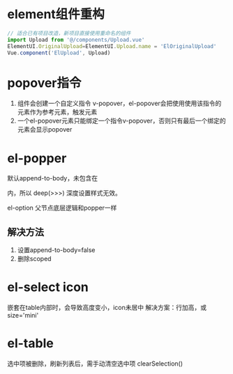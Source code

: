 # element组件重构
```javascript
// 适合已有项目改造，新项目直接使用重命名的组件
import Upload from '@/components/Upload.vue'
ElementUI.OriginalUpload=ElementUI.Upload.name = 'ElOriginalUpload'
Vue.component('ElUpload', Upload)
```
# popover指令
1. 组件会创建一个自定义指令 v-popover，el-popover会把使用使用该指令的元素作为参考元素，触发元素
2. 一个el-popover元素只能绑定一个指令v-popover，否则只有最后一个绑定的元素会显示popover
   
# el-popper
默认append-to-body，未包含在<div id='app'></div>内，所以 deep(>>>) 深度设置样式无效。

el-option 父节点底层逻辑和popper一样

## 解决方法
1. 设置append-to-body=false
2. 删除scoped

# el-select icon
嵌套在table内部时，会导致高度变小，icon未居中
解决方案：行加高，或 size='mini'


# el-table
选中项被删除，刷新列表后，需手动清空选中项 clearSelection()
